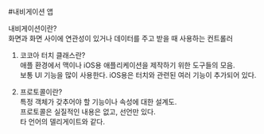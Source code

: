 #내비게이션 앱

내비게이션이란?    
화면과 화면 사이에 연관성이 있거나 데이터를 주고 받을 때 사용하는 컨트롤러   

1. 코코아 터치 클래스란?  
애플 환경에서 맥이나 iOS용 애플리케이션을 제작하기 위한 도구들의 모음.   
보통 UI 기능을 많이 사용한다. iOS용은 터치와 관련된 여러 기능이 추가되어 있다.    

2. 프로토콜이란?  
특정 객체가 갖추어야 할 기능이나 속성에 대한 설계도.  
프로토콜은 실질적인 내용은 없고, 선언만 있다.  
타 언어의 델리게이트와 같다.    
